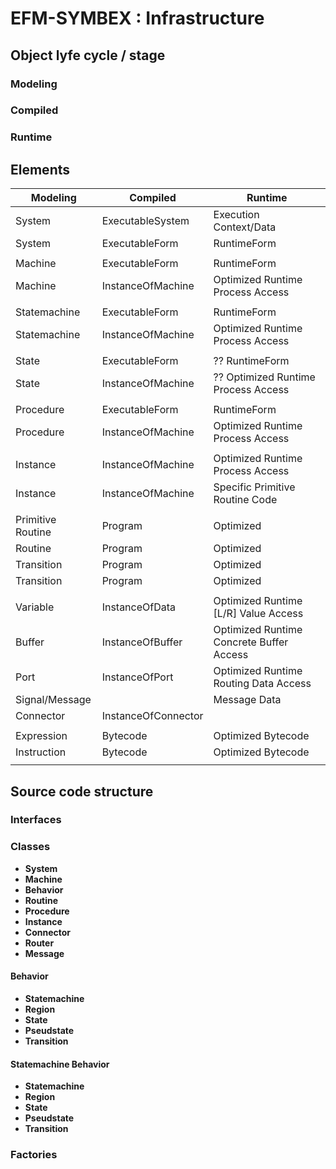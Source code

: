 # EFM-SYMBEX : Infrastructure

## Object lyfe cycle / stage

### Modeling

### Compiled

### Runtime


## Elements

Modeling           |  Compiled         |  Runtime
-------------------|-------------------|-------------------
System             | ExecutableSystem  | Execution Context/Data
System             | ExecutableForm    | RuntimeForm
                   |                   |                   
Machine            | ExecutableForm    | RuntimeForm
Machine            | InstanceOfMachine | Optimized Runtime Process Access
                   |                   |                   
Statemachine       | ExecutableForm    | RuntimeForm
Statemachine       | InstanceOfMachine | Optimized Runtime Process Access
                   |                   |                   
State              | ExecutableForm    | ?? RuntimeForm
State              | InstanceOfMachine | ?? Optimized Runtime Process Access
                   |                   |                   
Procedure          | ExecutableForm    | RuntimeForm
Procedure          | InstanceOfMachine | Optimized Runtime Process Access
                   |                   |                   
Instance           | InstanceOfMachine | Optimized Runtime Process Access 
Instance           | InstanceOfMachine | Specific Primitive Routine Code 
                   |                   |                   
Primitive Routine  | Program           | Optimized 
Routine            | Program           | Optimized 
Transition         | Program           | Optimized
Transition         | Program           | Optimized
                   |                   |                   
Variable           | InstanceOfData    | Optimized Runtime [L/R] Value Access 
Buffer             | InstanceOfBuffer  | Optimized Runtime Concrete Buffer Access  
Port               | InstanceOfPort    | Optimized Runtime Routing Data Access
Signal/Message     |                   | Message Data                  
Connector          | InstanceOfConnector |                  
                   |                   |                   
Expression         | Bytecode          | Optimized Bytecode
Instruction        | Bytecode          | Optimized Bytecode
                   |                   |                   

## Source code structure

### Interfaces

### Classes
* **System**
* **Machine**
* **Behavior**
* **Routine**
* **Procedure**
* **Instance**
* **Connector**
* **Router**
* **Message**

#### Behavior
* **Statemachine**
* **Region**
* **State**
* **Pseudstate**
* **Transition**

#### Statemachine Behavior
* **Statemachine**
* **Region**
* **State**
* **Pseudstate**
* **Transition**

### Factories


